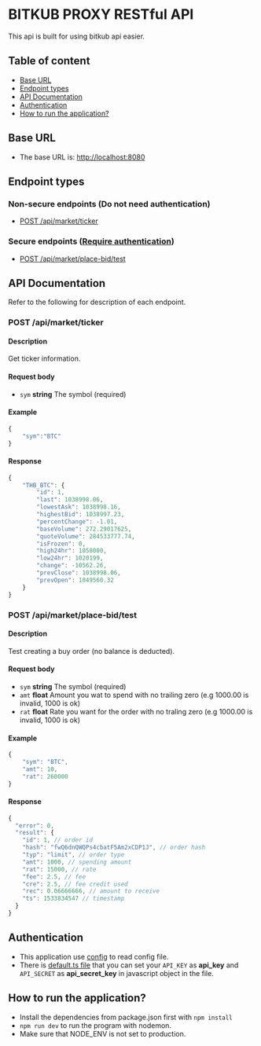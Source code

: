 # BITKUB PROXY RESTful API

This api is built for using bitkub api easier.

## Table of content
* [Base URL](#base-url)
* [Endpoint types](#endpoint-types)
* [API Documentation](#api-documentation)
* [Authentication](#authentication)
* [How to run the application?](#how-to-run-the-application)

## Base URL

* The base URL is: [http://localhost:8080](http://localhost:8080)

## Endpoint types

### Non-secure endpoints (Do not need authentication)

* [POST /api/market/ticker](#post-apimarketticker)

### Secure endpoints ([Require authentication](#authentication))

* [POST /api/market/place-bid/test](#post-apimarketplace-bidtest)

## API Documentation

Refer to the following for description of each endpoint.

### POST /api/market/ticker

#### Description

Get ticker information.

#### Request body

* `sym` **string** The symbol (required)

#### Example

```javascript
{
    "sym":"BTC"
}
```

#### Response

```javascript
{
    "THB_BTC": {
        "id": 1,
        "last": 1038998.06,
        "lowestAsk": 1038998.16,
        "highestBid": 1038997.23,
        "percentChange": -1.01,
        "baseVolume": 272.29017625,
        "quoteVolume": 284533777.74,
        "isFrozen": 0,
        "high24hr": 1058000,
        "low24hr": 1020199,
        "change": -10562.26,
        "prevClose": 1038998.06,
        "prevOpen": 1049560.32
    }
}
```

### POST /api/market/place-bid/test

#### Description

Test creating a buy order (no balance is deducted).

#### Request body

* `sym` **string** The symbol (required)
* `amt` **float** Amount you wat to spend with no trailing zero (e.g 1000.00 is invalid, 1000 is ok)
* `rat` **float** Rate you want for the order with no traling zero (e.g 1000.00 is invalid, 1000 is ok)

#### Example

```javascript
{
    "sym": "BTC",
    "amt": 10,
    "rat": 260000
}
```

#### Response
```javascript
{
  "error": 0,
  "result": {
    "id": 1, // order id
    "hash": "fwQ6dnQWQPs4cbatF5Am2xCDP1J", // order hash
    "typ": "limit", // order type
    "amt": 1000, // spending amount
    "rat": 15000, // rate
    "fee": 2.5, // fee
    "cre": 2.5, // fee credit used
    "rec": 0.06666666, // amount to receive
    "ts": 1533834547 // timestamp
  }
}
```

## Authentication
* This application use [config](https://www.npmjs.com/package/config) to read config file.
* There is [default.ts file](https://github.com/allsvensken-resum/bitkub-api/blob/main/config/default.ts) that you can set your `API_KEY` as **api_key** and `API_SECRET` as **api_secret_key** in javascript object in the file.

## How to run the application?

* Install the dependencies from package.json first with `npm install`
* `npm run dev` to run the program with nodemon.
* Make sure that NODE_ENV is not set to production.
